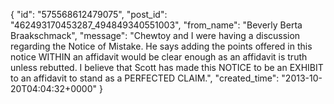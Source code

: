  {
   "id": "575568612479075",
   "post_id": "462493170453287_494849340551003",
   "from_name": "Beverly Berta Braakschmack",
   "message": "Chewtoy and I were having a discussion regarding the Notice of Mistake. He says adding the points offered in this notice WITHIN an affidavit would be clear enough as an affidavit is truth unless rebutted. I believe that Scott has made this NOTICE to be an EXHIBIT to an affidavit to stand as a PERFECTED CLAIM.",
   "created_time": "2013-10-20T04:04:32+0000"
 }
